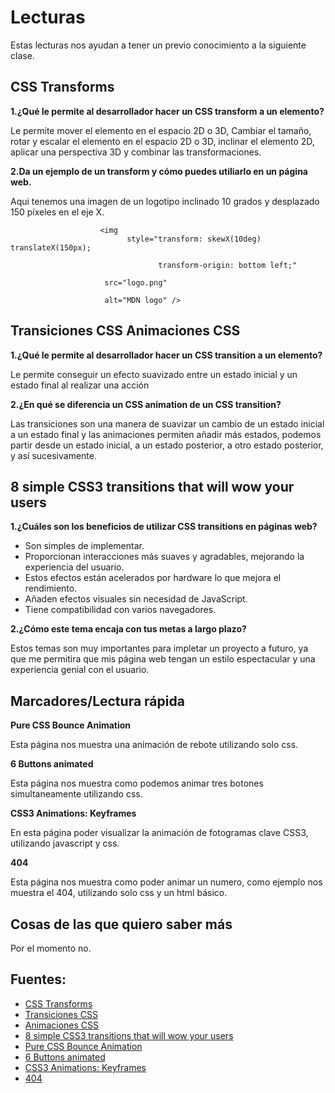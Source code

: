 # Lecturas

Estas lecturas nos ayudan a tener un previo conocimiento a la siguiente clase.

## CSS Transforms

**1.¿Qué le permite al desarrollador hacer un CSS transform a un elemento?**

Le permite mover el elemento en el espacio 2D o 3D,  Cambiar el tamaño, rotar y escalar el elemento en el espacio 2D o 3D, inclinar el elemento 2D, aplicar una perspectiva 3D y combinar las transformaciones.

**2.Da un ejemplo de un transform y cómo puedes utiliarlo en un página web.**

Aqui tenemos una imagen de un logotipo inclinado 10 grados y desplazado 150 píxeles en el eje X.

                        <img
                              style="transform: skewX(10deg) translateX(150px);
                
                                     transform-origin: bottom left;"
                       
                         src="logo.png"
                
                         alt="MDN logo" />

## Transiciones CSS Animaciones CSS

**1.¿Qué le permite al desarrollador hacer un CSS transition a un elemento?**

 Le permite conseguir un efecto suavizado entre un estado inicial y un estado final al realizar una acción

**2.¿En qué se diferencia un CSS animation de un CSS transition?**

Las transiciones son una manera de suavizar un cambio de un estado inicial a un estado final y las animaciones permiten añadir más estados, podemos partir desde un estado inicial, a un estado posterior, a otro estado posterior, y así sucesivamente.

## 8 simple CSS3 transitions that will wow your users

**1.¿Cuáles son los beneficios de utilizar CSS transitions en páginas web?**

+ Son simples de implementar.
+  Proporcionan interacciones más suaves y agradables, mejorando la experiencia del usuario.
+  Estos efectos están acelerados por hardware lo que mejora el rendimiento.
+  Añaden efectos visuales sin necesidad de JavaScript.
+  Tiene compatibilidad con varios navegadores.

**2.¿Cómo este tema encaja con tus metas a largo plazo?**

Estos temas son muy importantes para impletar un proyecto a futuro, ya que me permitira que mis página web tengan un estilo espectacular y una experiencia genial con el usuario.

## Marcadores/Lectura rápida

**Pure CSS Bounce Animation**

Esta página nos muestra una animación de rebote utilizando solo css.

**6 Buttons animated**

Esta página nos muestra como podemos animar tres botones simultaneamente utilizando css.

**CSS3 Animations: Keyframes**

En esta página poder visualizar la animación de fotogramas clave CSS3, utilizando javascript y css.

**404**

Esta página nos muestra como poder animar un numero, como ejemplo nos muestra el 404, utilizando solo css y un html básico.

## Cosas de las que quiero saber más

Por el momento no.

## Fuentes:
+ [CSS Transforms](https://learn.shayhowe.com/advanced-html-css/css-transforms/)
+ [Transiciones CSS](https://lenguajecss.com/css/animaciones/transiciones/)
+ [ Animaciones CSS](https://lenguajecss.com/css/animaciones/animaciones/)
+ [8 simple CSS3 transitions that will wow your users](https://www.webdesignerdepot.com/2014/05/8-simple-css3-transitions-that-will-wow-your-users)
+ [Pure CSS Bounce Animation](https://codepen.io/dp_lewis/pen/QWMxRR)
+ [6 Buttons animated](https://codepen.io/retyui/pen/ByoaXV)
+ [CSS3 Animations: Keyframes](https://codepen.io/akshaychauhan/pen/dyBqVo)
+ [404](https://codepen.io/kieranfivestars/pen/MYdQxX)
